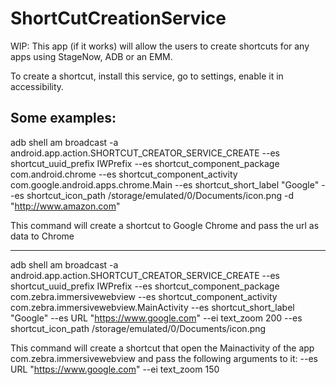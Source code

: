 # ShortCutCreationService

WIP: This app (if it works) will allow the users to create shortcuts for any apps using StageNow, ADB or an EMM.

To create a shortcut, install this service, go to settings, enable it in accessibility.

Some examples:
----------------------------
adb shell am broadcast -a android.app.action.SHORTCUT_CREATOR_SERVICE_CREATE --es shortcut_uuid_prefix IWPrefix --es shortcut_component_package com.android.chrome --es shortcut_component_activity com.google.android.apps.chrome.Main --es shortcut_short_label "Google" --es shortcut_icon_path /storage/emulated/0/Documents/icon.png -d "http://www.amazon.com"

This command will create a shortcut to Google Chrome and pass the url as data to Chrome

----------------------------
adb shell am broadcast -a android.app.action.SHORTCUT_CREATOR_SERVICE_CREATE --es shortcut_uuid_prefix IWPrefix --es shortcut_component_package com.zebra.immersivewebview --es shortcut_component_activity com.zebra.immersivewebview.MainActivity --es shortcut_short_label "Google" --es URL "https://www.google.com" --ei text_zoom 200 --es shortcut_icon_path /storage/emulated/0/Documents/icon.png

This command will create a shortcut that open the Mainactivity of the app com.zebra.immersivewebview and pass the following arguments to it: --es URL "https://www.google.com" --ei text_zoom 150


